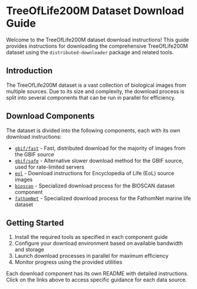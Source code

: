 # TreeOfLife200M Dataset Download Guide

Welcome to the TreeOfLife200M dataset download instructions! This guide provides instructions for downloading the
comprehensive TreeOfLife200M dataset using the `distributed-downloader` package and related tools.

## Introduction

The TreeOfLife200M dataset is a vast collection of biological images from multiple sources. Due to its size and
complexity, the download process is split into several components that can be run in parallel for efficiency.

## Download Components

The dataset is divided into the following components, each with its own download instructions:

- [`gbif/fast`](GBIF_fast_download_README.md) - Fast, distributed download for the majority of images from the GBIF
  source
- [`gbif/safe`](GBIF_slow_download_README.md) - Alternative slower download method for the GBIF source, used for
  rate-limited servers
- [`eol`](EoL_download_README.md) - Download instructions for Encyclopedia of Life (EoL) source images
- [`bioscan`](BIOSCAN_download_README.md) - Specialized download process for the BIOSCAN dataset component
- [`fathomNet`](FathomNet_download_README.md) - Specialized download process for the FathomNet marine life dataset

## Getting Started

1. Install the required tools as specified in each component guide
2. Configure your download environment based on available bandwidth and storage
3. Launch download processes in parallel for maximum efficiency
4. Monitor progress using the provided utilities

Each download component has its own README with detailed instructions. Click on the links above to access specific
guidance for each data source.

